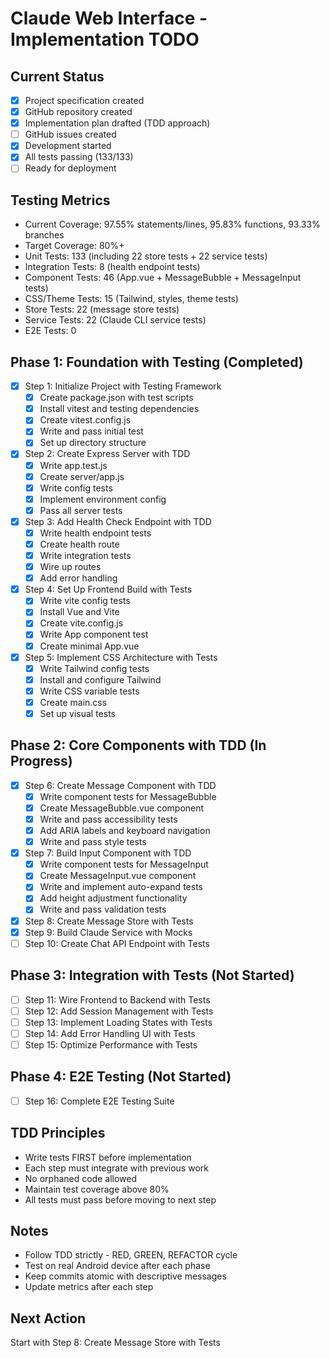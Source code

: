 # Claude Web Interface - Implementation TODO

## Current Status
- [x] Project specification created
- [x] GitHub repository created
- [x] Implementation plan drafted (TDD approach)
- [ ] GitHub issues created
- [x] Development started
- [x] All tests passing (133/133)
- [ ] Ready for deployment

## Testing Metrics
- Current Coverage: 97.55% statements/lines, 95.83% functions, 93.33% branches
- Target Coverage: 80%+
- Unit Tests: 133 (including 22 store tests + 22 service tests)
- Integration Tests: 8 (health endpoint tests)  
- Component Tests: 46 (App.vue + MessageBubble + MessageInput tests)
- CSS/Theme Tests: 15 (Tailwind, styles, theme tests)
- Store Tests: 22 (message store tests)
- Service Tests: 22 (Claude CLI service tests)
- E2E Tests: 0

## Phase 1: Foundation with Testing (Completed)
- [x] Step 1: Initialize Project with Testing Framework
  - [x] Create package.json with test scripts
  - [x] Install vitest and testing dependencies
  - [x] Create vitest.config.js
  - [x] Write and pass initial test
  - [x] Set up directory structure
  
- [x] Step 2: Create Express Server with TDD
  - [x] Write app.test.js
  - [x] Create server/app.js
  - [x] Write config tests
  - [x] Implement environment config
  - [x] Pass all server tests
  
- [x] Step 3: Add Health Check Endpoint with TDD
  - [x] Write health endpoint tests
  - [x] Create health route
  - [x] Write integration tests
  - [x] Wire up routes
  - [x] Add error handling
  
- [x] Step 4: Set Up Frontend Build with Tests
  - [x] Write vite config tests
  - [x] Install Vue and Vite
  - [x] Create vite.config.js
  - [x] Write App component test
  - [x] Create minimal App.vue
  
- [x] Step 5: Implement CSS Architecture with Tests
  - [x] Write Tailwind config tests
  - [x] Install and configure Tailwind
  - [x] Write CSS variable tests
  - [x] Create main.css
  - [x] Set up visual tests

## Phase 2: Core Components with TDD (In Progress)
- [x] Step 6: Create Message Component with TDD
  - [x] Write component tests for MessageBubble
  - [x] Create MessageBubble.vue component
  - [x] Write and pass accessibility tests
  - [x] Add ARIA labels and keyboard navigation
  - [x] Write and pass style tests
- [x] Step 7: Build Input Component with TDD
  - [x] Write component tests for MessageInput
  - [x] Create MessageInput.vue component
  - [x] Write and implement auto-expand tests
  - [x] Add height adjustment functionality
  - [x] Write and pass validation tests
- [x] Step 8: Create Message Store with Tests
- [x] Step 9: Build Claude Service with Mocks
- [ ] Step 10: Create Chat API Endpoint with Tests

## Phase 3: Integration with Tests (Not Started)
- [ ] Step 11: Wire Frontend to Backend with Tests
- [ ] Step 12: Add Session Management with Tests
- [ ] Step 13: Implement Loading States with Tests
- [ ] Step 14: Add Error Handling UI with Tests
- [ ] Step 15: Optimize Performance with Tests

## Phase 4: E2E Testing (Not Started)
- [ ] Step 16: Complete E2E Testing Suite

## TDD Principles
- Write tests FIRST before implementation
- Each step must integrate with previous work
- No orphaned code allowed
- Maintain test coverage above 80%
- All tests must pass before moving to next step

## Notes
- Follow TDD strictly - RED, GREEN, REFACTOR cycle
- Test on real Android device after each phase
- Keep commits atomic with descriptive messages
- Update metrics after each step

## Next Action
Start with Step 8: Create Message Store with Tests